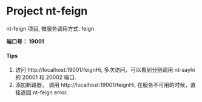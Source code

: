 # Project nt-feign

nt-feign 项目, 微服务调用方式: feign 

**端口号： 19001**

#### Tips

1. 访问 http://localhost:19001/feignHi, 多次访问，可以看到分别调用 nt-sayhi 的 20001 和 20002 端口.
2. 添加断路器， 调用 http://localhost:19001/feignHi, 在服务不可用的时候，直接返回 nt-feign error.